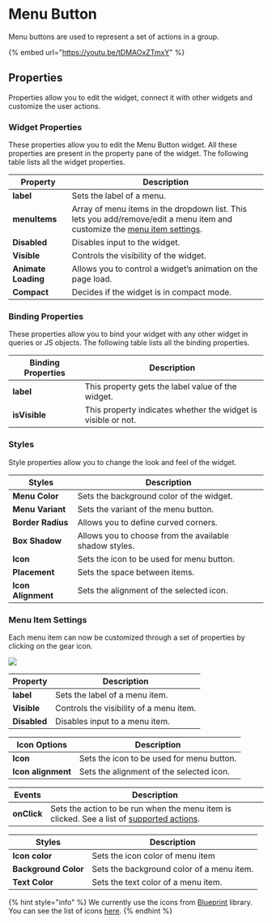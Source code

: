 # Menu Button

Menu buttons are used to represent a set of actions in a group.

{% embed url="https://youtu.be/tDMAOxZTmxY" %}

## Properties

Properties allow you to edit the widget, connect it with other widgets and customize the user actions.

### Widget Properties

These properties allow you to edit the Menu Button widget. All these properties are present in the property pane of the widget. The following table lists all the widget properties.

| Property            | Description                                                                                                                                                    |
| ------------------- | -------------------------------------------------------------------------------------------------------------------------------------------------------------- |
| **label**           | Sets the label of a menu.                                                                                                                                      |
| **menuItems**       | Array of menu items in the dropdown list. This lets you add/remove/edit a menu item and customize the [menu item settings](menu-button.md#menu-item-settings). |
| **Disabled**        | Disables input to the widget.                                                                                                                                  |
| **Visible**         | Controls the visibility of the widget.                                                                                                                         |
| **Animate Loading** | Allows you to control a widget’s animation on the page load.                                                                                                   |
| **Compact**         | Decides if the widget is in compact mode.                                                                                                                      |

### Binding Properties

These properties allow you to bind your widget with any other widget in queries or JS objects. The following table lists all the binding properties.

| Binding Properties | Description                                                   |
| ------------------ | ------------------------------------------------------------- |
| **label**          | This property gets the label value of the widget.             |
| **isVisible**      | This property indicates whether the widget is visible or not. |

### Styles

Style properties allow you to change the look and feel of the widget.

| Styles             | Description                                            |
| ------------------ | ------------------------------------------------------ |
| **Menu Color**     | Sets the background color of the widget.               |
| **Menu Variant**   | Sets the variant of the menu button.                   |
| **Border Radius**  | Allows you to define curved corners.                   |
| **Box Shadow**     | Allows you to choose from the available shadow styles. |
| **Icon**           | Sets the icon to be used for menu button.              |
| **Placement**      | Sets the space between items.                          |
| **Icon Alignment** | Sets the alignment of the selected icon.               |

### Menu Item Settings

Each menu item can now be customized through a set of properties by clicking on the gear icon.

![](../../.gitbook/assets/Menu\_items.gif)

| Property     | Description                             |
| ------------ | --------------------------------------- |
| **label**    | Sets the label of a menu item.          |
| **Visible**  | Controls the visibility of a menu item. |
| **Disabled** | Disables input to a menu item.          |

| Icon Options       | Description                               |
| ------------------ | ----------------------------------------- |
| **Icon**           | Sets the icon to be used for menu button. |
| **Icon alignment** | Sets the alignment of the selected icon.  |

| Events      | Description                                                                                                                        |
| ----------- | ---------------------------------------------------------------------------------------------------------------------------------- |
| **onClick** | Sets the action to be run when the menu item is clicked. See a list of [supported actions](../appsmith-framework/widget-actions/). |

| Styles               | Description                               |
| -------------------- | ----------------------------------------- |
| **Icon color**       | Sets the icon color of menu item          |
| **Background Color** | Sets the background color of a menu item. |
| **Text Color**       | Sets the text color of a menu item.       |

{% hint style="info" %}
We currently use the icons from [Blueprint](https://blueprintjs.com) library. You can see the list of icons [here](https://blueprintjs.com/docs/#icons).
{% endhint %}
